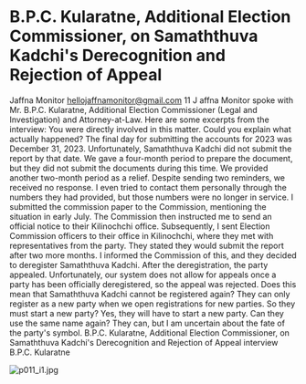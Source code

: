 # B.P.C. Kularatne, Additional Election Commissioner, on Samaththuva Kadchi's Derecognition and Rejection of Appeal

Jaffna Monitor
hellojaffnamonitor@gmail.com
11
J
affna Monitor spoke with Mr. B.P.C. 
Kularatne, Additional Election 
Commissioner (Legal and Investigation) and 
Attorney-at-Law. Here are some excerpts from 
the interview:
You were directly involved in this 
matter. Could you explain what 
actually happened?
The final day for submitting the accounts for 
2023 was December 31, 2023. Unfortunately, 
Samaththuva Kadchi did not submit the report 
by that date. We gave a four-month period 
to prepare the document, but they did not 
submit the documents during this time. We 
provided another two-month period as a relief. 
Despite sending two reminders, we received 
no response. I even tried to contact them 
personally through the numbers they had 
provided, but those numbers were no longer in 
service.
I submitted the commission paper to the 
Commission, mentioning the situation 
in early July. The Commission then 
instructed me to send an official notice to 
their Kilinochchi office. Subsequently, I 
sent Election Commission officers to their 
office in Kilinochchi, where they met with 
representatives from the party. They stated 
they would submit the report after two more 
months. I informed the Commission of this, 
and they decided to deregister Samaththuva 
Kadchi.
After the deregistration, the party appealed. 
Unfortunately, our system does not allow 
for appeals once a party has been officially 
deregistered, so the appeal was rejected.
Does this mean that Samaththuva 
Kadchi cannot be registered again?
They can only register as a new party when we 
open registrations for new parties.
So they must start a new party?
Yes, they will have to start a new party.
Can they use the same name again?
They can, but I am uncertain about the fate of 
the party's symbol.
B.P.C. Kularatne, Additional Election 
Commissioner, on Samaththuva Kadchi's 
Derecognition and Rejection of Appeal
interview
B.P.C. Kularatne

![p011_i1.jpg](images_out/007_bpc_kularatne_additional_election_commissioner_on_/p011_i1.jpg)

